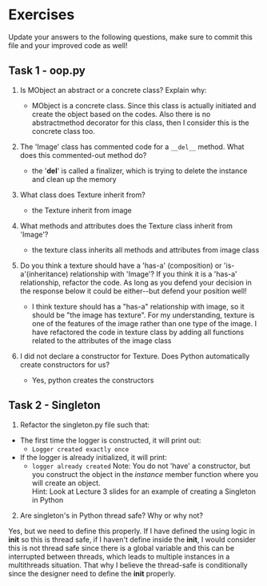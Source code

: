 # Exercises

Update your answers to the following questions, make sure to commit this file and your improved code as well!


## Task 1 - oop.py

1. Is MObject an abstract or a concrete class? Explain why:

	- MObject is a concrete class. Since this class is actually initiated and create the object based on the codes. Also there is no abstractmethod decorator for this class, then I consider this is the concrete class too. 

2. The 'Image' class has commented code for a `__del__` method. What does this commented-out method do?
	- the '__del__' is called a finalizer, which is trying to delete the instance and clean up the memory

3. What class does Texture inherit from?

	- the Texture inherit from image

4. What methods and attributes does the Texture class inherit from 'Image'? 

	- the texture class inherits all methods and attributes from image class

5. Do you think a texture should have a 'has-a' (composition) or 'is-a'(inheritance) relationship with 'Image'? If you think it is a 'has-a' relationship, refactor the code. As long as you defend your decision in the response below it could be either--but defend your position well!

	- I think texture should  has a "has-a" relationship with image, so it should be "the image has texture". For my understanding, texture is one of the features of the image rather than one type of the image. I have refactored the code in texture class by adding all functions related to the attributes of the image class


6. I did not declare a constructor for Texture. Does Python automatically create constructors for us? 

	- Yes, python creates the constructors

## Task 2 - Singleton

1. Refactor the singleton.py file such that:
  - The first time the logger is constructed, it will print out:
  	-  `Logger created exactly once`
  - If the logger is already initialized, it will print:
  	-  `logger already created`
Note: You do not 'have' a constructor, but you construct the object in the *instance* member function where you will create an object.  
Hint: Look at Lecture 3 slides for an example of creating a Singleton in Python

2. Are singleton's in Python thread safe? Why or why not?

Yes, but we need to define this properly. If I have defined the using logic in __init__ so this is thread safe, if I haven't define inside the __init__, I would consider this is not thread safe since there is a global variable and this can be interrupted between threads, which leads to multiple instances in a multithreads situation. That why I believe the thread-safe is conditionally since the designer need to define the __init__ properly.
  
